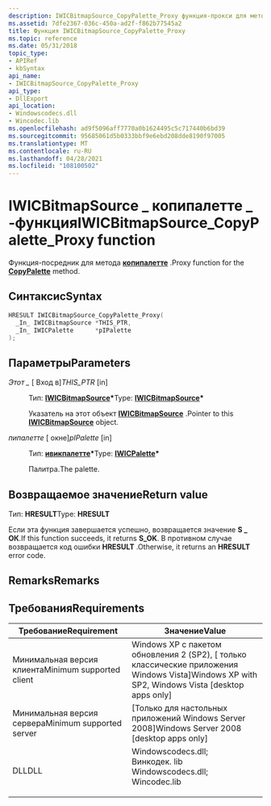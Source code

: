 ```yaml
---
description: IWICBitmapSource_CopyPalette_Proxy функция-прокси для метода Копипалетте.
ms.assetid: 7dfe2367-036c-450a-ad2f-f862b77545a2
title: Функция IWICBitmapSource_CopyPalette_Proxy
ms.topic: reference
ms.date: 05/31/2018
topic_type:
- APIRef
- kbSyntax
api_name:
- IWICBitmapSource_CopyPalette_Proxy
api_type:
- DllExport
api_location:
- Windowscodecs.dll
- Wincodec.lib
ms.openlocfilehash: ad9f5096aff7770a0b1624495c5c717440b6bd39
ms.sourcegitcommit: 95685061d5b0333bbf9e6ebd208dde8190f97005
ms.translationtype: MT
ms.contentlocale: ru-RU
ms.lasthandoff: 04/28/2021
ms.locfileid: "108100502"
---
```

# <a name="iwicbitmapsource_copypalette_proxy-function"></a><span data-ttu-id="5e0ae-103">IWICBitmapSource \_ копипалетте \_ -функция</span><span class="sxs-lookup"><span data-stu-id="5e0ae-103">IWICBitmapSource\_CopyPalette\_Proxy function</span></span>

<span data-ttu-id="5e0ae-104">Функция-посредник для метода [**копипалетте**](/windows/desktop/api/Wincodec/nf-wincodec-iwicbitmapsource-copypalette) .</span><span class="sxs-lookup"><span data-stu-id="5e0ae-104">Proxy function for the [**CopyPalette**](/windows/desktop/api/Wincodec/nf-wincodec-iwicbitmapsource-copypalette) method.</span></span>

## <a name="syntax"></a><span data-ttu-id="5e0ae-105">Синтаксис</span><span class="sxs-lookup"><span data-stu-id="5e0ae-105">Syntax</span></span>


```C++
HRESULT IWICBitmapSource_CopyPalette_Proxy(
  _In_ IWICBitmapSource *THIS_PTR,
  _In_ IWICPalette      *pIPalette
);
```



## <a name="parameters"></a><span data-ttu-id="5e0ae-106">Параметры</span><span class="sxs-lookup"><span data-stu-id="5e0ae-106">Parameters</span></span>

<dl> <dt>

<span data-ttu-id="5e0ae-107">*Этот \_* \[ Вход в\]</span><span class="sxs-lookup"><span data-stu-id="5e0ae-107">*THIS\_PTR* \[in\]</span></span>
</dt> <dd>

<span data-ttu-id="5e0ae-108">Тип: **[ **IWICBitmapSource**](/windows/desktop/api/Wincodec/nn-wincodec-iwicbitmapsource)\***</span><span class="sxs-lookup"><span data-stu-id="5e0ae-108">Type: **[**IWICBitmapSource**](/windows/desktop/api/Wincodec/nn-wincodec-iwicbitmapsource)\***</span></span>

<span data-ttu-id="5e0ae-109">Указатель на этот объект [**IWICBitmapSource**](/windows/desktop/api/Wincodec/nn-wincodec-iwicbitmapsource) .</span><span class="sxs-lookup"><span data-stu-id="5e0ae-109">Pointer to this [**IWICBitmapSource**](/windows/desktop/api/Wincodec/nn-wincodec-iwicbitmapsource) object.</span></span>

</dd> <dt>

<span data-ttu-id="5e0ae-110">*пипалетте* \[ окне\]</span><span class="sxs-lookup"><span data-stu-id="5e0ae-110">*pIPalette* \[in\]</span></span>
</dt> <dd>

<span data-ttu-id="5e0ae-111">Тип: **[ **ивикпалетте**](/windows/desktop/api/Wincodec/nn-wincodec-iwicpalette)\***</span><span class="sxs-lookup"><span data-stu-id="5e0ae-111">Type: **[**IWICPalette**](/windows/desktop/api/Wincodec/nn-wincodec-iwicpalette)\***</span></span>

<span data-ttu-id="5e0ae-112">Палитра.</span><span class="sxs-lookup"><span data-stu-id="5e0ae-112">The palette.</span></span>

</dd> </dl>

## <a name="return-value"></a><span data-ttu-id="5e0ae-113">Возвращаемое значение</span><span class="sxs-lookup"><span data-stu-id="5e0ae-113">Return value</span></span>

<span data-ttu-id="5e0ae-114">Тип: **HRESULT**</span><span class="sxs-lookup"><span data-stu-id="5e0ae-114">Type: **HRESULT**</span></span>

<span data-ttu-id="5e0ae-115">Если эта функция завершается успешно, возвращается значение **S \_ ОК**.</span><span class="sxs-lookup"><span data-stu-id="5e0ae-115">If this function succeeds, it returns **S\_OK**.</span></span> <span data-ttu-id="5e0ae-116">В противном случае возвращается код ошибки **HRESULT** .</span><span class="sxs-lookup"><span data-stu-id="5e0ae-116">Otherwise, it returns an **HRESULT** error code.</span></span>

## <a name="remarks"></a><span data-ttu-id="5e0ae-117">Remarks</span><span class="sxs-lookup"><span data-stu-id="5e0ae-117">Remarks</span></span>

## <a name="requirements"></a><span data-ttu-id="5e0ae-118">Требования</span><span class="sxs-lookup"><span data-stu-id="5e0ae-118">Requirements</span></span>



| <span data-ttu-id="5e0ae-119">Требование</span><span class="sxs-lookup"><span data-stu-id="5e0ae-119">Requirement</span></span> | <span data-ttu-id="5e0ae-120">Значение</span><span class="sxs-lookup"><span data-stu-id="5e0ae-120">Value</span></span> |
|-------------------------------------|------------------------------------------------------------------------------------------------------------------------------------------------------------------|
| <span data-ttu-id="5e0ae-121">Минимальная версия клиента</span><span class="sxs-lookup"><span data-stu-id="5e0ae-121">Minimum supported client</span></span><br/> | <span data-ttu-id="5e0ae-122">Windows XP с пакетом обновления 2 (SP2), \[ только классические приложения Windows Vista\]</span><span class="sxs-lookup"><span data-stu-id="5e0ae-122">Windows XP with SP2, Windows Vista \[desktop apps only\]</span></span><br/>                                                                                              |
| <span data-ttu-id="5e0ae-123">Минимальная версия сервера</span><span class="sxs-lookup"><span data-stu-id="5e0ae-123">Minimum supported server</span></span><br/> | <span data-ttu-id="5e0ae-124">\[Только для настольных приложений Windows Server 2008\]</span><span class="sxs-lookup"><span data-stu-id="5e0ae-124">Windows Server 2008 \[desktop apps only\]</span></span><br/>                                                                                                             |
| <span data-ttu-id="5e0ae-125">DLL</span><span class="sxs-lookup"><span data-stu-id="5e0ae-125">DLL</span></span><br/>                      | <dl> <span data-ttu-id="5e0ae-126"><dt>Windowscodecs.dll; </dt> <dt>Винкодек. lib</dt></span><span class="sxs-lookup"><span data-stu-id="5e0ae-126"><dt>Windowscodecs.dll; </dt> <dt>Wincodec.lib</dt></span></span> </dl> |



 

 




